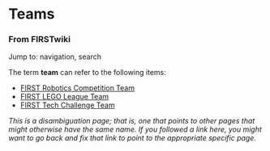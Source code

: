 

# Teams

### From FIRSTwiki

Jump to: navigation, search

The term **team** can refer to the following items:

  * [FIRST Robotics Competition Team](/index.php/FIRST_Robotics_Competition_Team "FIRST Robotics Competition Team" )
  * [FIRST LEGO League Team](/index.php/FIRST_LEGO_League_Team "FIRST LEGO League Team" )
  * [FIRST Tech Challenge Team](/index.php/FIRST_Tech_Challenge_Team "FIRST Tech Challenge Team" )

_This is a disambiguation page; that is, one that points to other pages that
might otherwise have the same name. If you followed a link here, you might
want to go back and fix that link to point to the appropriate specific page._

